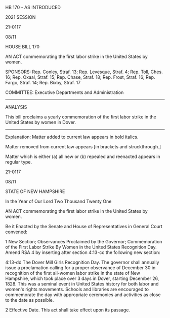  HB 170 - AS INTRODUCED

 

 

2021 SESSION

 21-0117

 08/11

 

HOUSE BILL 170

 

AN ACT commemorating the first labor strike in the United States by women.

 

SPONSORS: Rep. Conley, Straf. 13; Rep. Levesque, Straf. 4; Rep. Toll, Ches. 16; Rep. Oxaal, Straf. 15; Rep. Chase, Straf. 18; Rep. Frost, Straf. 16; Rep. Fargo, Straf. 14; Rep. Bixby, Straf. 17

 

COMMITTEE: Executive Departments and Administration

 

-----------------------------------------------------------------

 

ANALYSIS

 

 This bill proclaims a yearly commemoration of the first labor strike in the United States by women in Dover.

 

- - - - - - - - - - - - - - - - - - - - - - - - - - - - - - - - - - - - - - - - - - - - - - - - - - - - - - - - - - - - - - - - - - - - - - - - - - - 

 

Explanation: Matter added to current law appears in bold italics.

 Matter removed from current law appears [in brackets and struckthrough.]

 Matter which is either (a) all new or (b) repealed and reenacted appears in regular type.

 21-0117

 08/11

 

STATE OF NEW HAMPSHIRE

 

In the Year of Our Lord Two Thousand Twenty One

 

AN ACT commemorating the first labor strike in the United States by women.

 

Be it Enacted by the Senate and House of Representatives in General Court convened:

 

 1 New Section; Observances Proclaimed by the Governor; Commemoration of the First Labor Strike By Women in the United States Recognition Day. Amend RSA 4 by inserting after section 4:13-cc the following new section:

 4:13-dd The Dover Mill Girls Recognition Day. The governor shall annually issue a proclamation calling for a proper observance of December 30 in recognition of the first all-women labor strike in the state of New Hampshire, which took place over 3 days in Dover, starting December 26, 1828. This was a seminal event in United States history for both labor and women's rights movements. Schools and libraries are encouraged to commemorate the day with appropriate ceremonies and activities as close to the date as possible. 

 2 Effective Date. This act shall take effect upon its passage.

